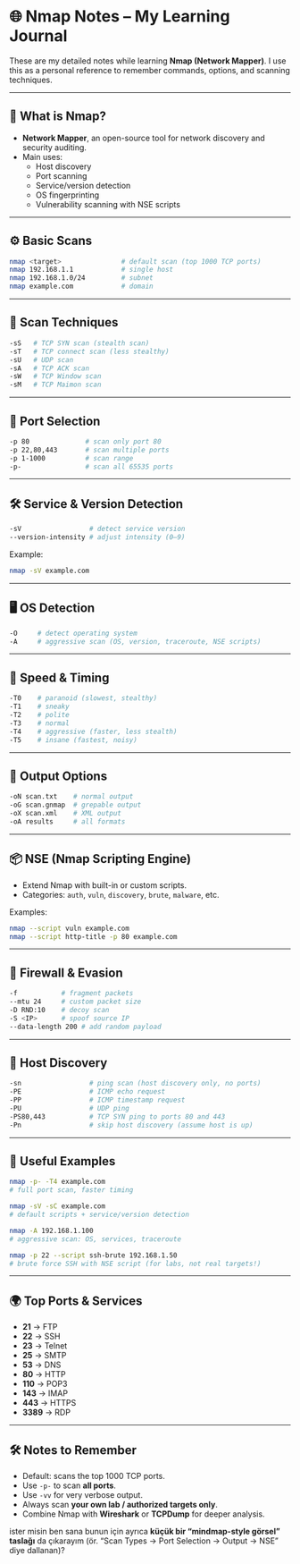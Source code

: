 # 🌐 Nmap Notes – My Learning Journal

These are my detailed notes while learning **Nmap (Network Mapper)**. I use this as a personal reference to remember commands, options, and scanning techniques.  

---

## 📌 What is Nmap?
- **Network Mapper**, an open-source tool for network discovery and security auditing.  
- Main uses:
  - Host discovery  
  - Port scanning  
  - Service/version detection  
  - OS fingerprinting  
  - Vulnerability scanning with NSE scripts  

---

## ⚙️ Basic Scans
```bash
nmap <target>               # default scan (top 1000 TCP ports)
nmap 192.168.1.1            # single host
nmap 192.168.1.0/24         # subnet
nmap example.com            # domain
````

---

## 🔎 Scan Techniques

```bash
-sS   # TCP SYN scan (stealth scan)
-sT   # TCP connect scan (less stealthy)
-sU   # UDP scan
-sA   # TCP ACK scan
-sW   # TCP Window scan
-sM   # TCP Maimon scan
```

---

## 🎯 Port Selection

```bash
-p 80              # scan only port 80
-p 22,80,443       # scan multiple ports
-p 1-1000          # scan range
-p-                # scan all 65535 ports
```

---

## 🛠 Service & Version Detection

```bash
-sV                 # detect service version
--version-intensity # adjust intensity (0–9)
```

Example:

```bash
nmap -sV example.com
```

---

## 🖥️ OS Detection

```bash
-O     # detect operating system
-A     # aggressive scan (OS, version, traceroute, NSE scripts)
```

---

## 🏃 Speed & Timing

```bash
-T0    # paranoid (slowest, stealthy)
-T1    # sneaky
-T2    # polite
-T3    # normal
-T4    # aggressive (faster, less stealth)
-T5    # insane (fastest, noisy)
```

---

## 📂 Output Options

```bash
-oN scan.txt    # normal output
-oG scan.gnmap  # grepable output
-oX scan.xml    # XML output
-oA results     # all formats
```

---

## 📦 NSE (Nmap Scripting Engine)

* Extend Nmap with built-in or custom scripts.
* Categories: `auth`, `vuln`, `discovery`, `brute`, `malware`, etc.

Examples:

```bash
nmap --script vuln example.com
nmap --script http-title -p 80 example.com
```

---

## 🔐 Firewall & Evasion

```bash
-f           # fragment packets
--mtu 24     # custom packet size
-D RND:10    # decoy scan
-S <IP>      # spoof source IP
--data-length 200 # add random payload
```

---

## 🧰 Host Discovery

```bash
-sn                 # ping scan (host discovery only, no ports)
-PE                 # ICMP echo request
-PP                 # ICMP timestamp request
-PU                 # UDP ping
-PS80,443           # TCP SYN ping to ports 80 and 443
-Pn                 # skip host discovery (assume host is up)
```

---

## 🧾 Useful Examples

```bash
nmap -p- -T4 example.com
# full port scan, faster timing

nmap -sV -sC example.com
# default scripts + service/version detection

nmap -A 192.168.1.100
# aggressive scan: OS, services, traceroute

nmap -p 22 --script ssh-brute 192.168.1.50
# brute force SSH with NSE script (for labs, not real targets!)
```

---

## 🌍 Top Ports & Services

* **21** → FTP
* **22** → SSH
* **23** → Telnet
* **25** → SMTP
* **53** → DNS
* **80** → HTTP
* **110** → POP3
* **143** → IMAP
* **443** → HTTPS
* **3389** → RDP

---

## 🛠 Notes to Remember

* Default: scans the top 1000 TCP ports.
* Use `-p-` to scan **all ports**.
* Use `-vv` for very verbose output.
* Always scan **your own lab / authorized targets only**.
* Combine Nmap with **Wireshark** or **TCPDump** for deeper analysis.


ister misin ben sana bunun için ayrıca **küçük bir “mindmap-style görsel” taslağı** da çıkarayım (ör. “Scan Types → Port Selection → Output → NSE” diye dallanan)?
```
